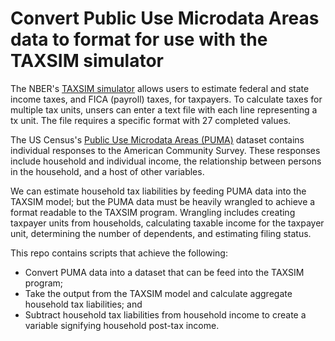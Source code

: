 # Convert Public Use Microdata Areas data to format for use with the TAXSIM simulator

The NBER's [TAXSIM simulator](https://users.nber.org/~taxsim/taxsim27/) allows users to estimate federal and state income taxes, and FICA (payroll) taxes, for taxpayers. To calculate taxes for multiple tax units, unsers can enter a text file with each line representing a tx unit. The file requires a specific format with 27 completed values.

The US Census's [Public Use Microdata Areas (PUMA)](https://www.census.gov/programs-surveys/acs/data/pums.html) dataset contains individual responses to the American Community Survey. These responses include household and individual income, the relationship between persons in the household, and a host of other variables. 

We can estimate household tax liabilities by feeding PUMA data into the TAXSIM model; but the PUMA data must be heavily wrangled to achieve a format readable to the TAXSIM program. Wrangling includes creating taxpayer units from households, calculating taxable income for the taxpayer unit, determining the number of dependents, and estimating filing status.

This repo contains scripts that achieve the following:

- Convert PUMA data into a dataset that can be feed into the TAXSIM program;
- Take the output from the TAXSIM model and calculate aggregate household tax liabilities; and
- Subtract household tax liabilities from household income to create a variable signifying household post-tax income.
